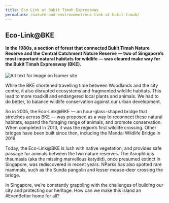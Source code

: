 ```yaml
---
title: Eco Link at Bukit Timah Expressway
permalink: /nature-and-environment/eco-link-at-bukit-timah/
---
```



## Eco-Link@BKE
#### In the 1980s, a section of forest that connected Bukit Timah Nature Reserve and the Central Catchment Nature Reserve — two of Singapore’s most important natural habitats for wildlife — was cleared make way for the Bukit Timah Expressway (BKE).

![Alt text for image on Isomer site](/images/env_ecolink.png)

While the BKE shortened travelling time between Woodlands and the city centre, it also disrupted ecosystems and fragmented wildlife habitats. This lead to more roadkill and endangered local plants and animals. We had to do better, to balance wildlife conservation against our urban development.

So in 2005, the Eco-Link@BKE — an hour-glass-shaped bridge that stretches across BKE — was proposed as a way to reconnect these natural habitats, expand the foraging range of animals, and promote conservation. When completed in 2013, it was the region’s first wildlife crossing. Other bridges have been built since then, including the Mandai Wildlife Bridge in 2019.

Today, the Eco-Link@BKE is lush with native vegetation, and provides safe passage for animals between the two nature reserves. The Asiophlugis thaumasia (aka the missing marvellous katydid), once presumed extinct in Singapore, was rediscovered in recent years. NParks has also spotted rare mammals, such as the Sunda pangolin and lesser mouse-deer crossing the bridge.

In Singapore, we’re constantly grappling with the challenges of building our city and protecting our heritage. How can we make this island an #EvenBetter home for all?